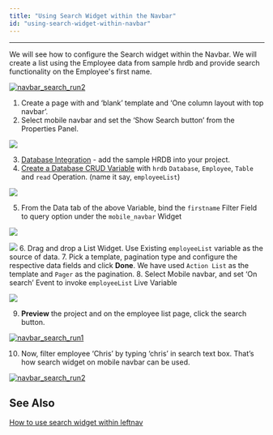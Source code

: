 ```yaml
---
title: "Using Search Widget within the Navbar"
id: "using-search-widget-within-navbar"
---
```

---

We will see how to configure the Search widget within the Navbar. We will create a list using the Employee data from sample hrdb and provide search functionality on the Employee's first name. 

[![navbar_search_run2](/learn/assets/navbar_search_run2.png)](/learn/assets/navbar_search_run2.png)

1. Create a page with and ‘blank’ template and ‘One column layout with top navbar’.
2. Select mobile navbar and set the ‘Show Search button’ from the Properties Panel. 

[![](/learn/assets/navbar_search_props.png)](/learn/assets/navbar_search_props.png)

3. [Database Integration](/learn/app-development/services/database-services/working-with-databases/) - add the sample HRDB into your project.
4. [Create a Database CRUD Variable](/learn/assets/var_sel.png) with `hrdb` `Database`, `Employee`, `Table` and `read` Operation. (name it say, `employeeList`) 

[![](/learn/assets/navbar_search_var.png)](/learn/assets/navbar_search_var.png)

5. From the Data tab of the above Variable, bind the `firstname` Filter Field to query option under the `mobile_navbar` Widget 

[![](/learn/assets/navbar_search_vardata.png)](/learn/assets/navbar_search_vardata.png) 

[![](/learn/assets/navbar_search_varbind.png)](/learn/assets/navbar_search_varbind.png)
6. Drag and drop a List Widget. Use Existing `employeeList` variable as the source of data.
7. Pick a template, pagination type and configure the respective data fields and click **Done**. We have used `Action List` as the template and `Pager` as the pagination.
8. Select Mobile navbar, and set ‘On search’ Event to invoke `employeeList` Live Variable 

[![](/learn/assets/navbar_search_event.png)](/learn/assets/navbar_search_event.png)

9. **Preview** the project and on the employee list page, click the search button. 

[![navbar_search_run1](/learn/assets/navbar_search_run1.png)](/learn/assets/navbar_search_run1.png)

10. Now, filter employee ‘Chris’ by typing ‘chris’ in search text box. That’s how search widget on mobile navbar can be used. 

[![navbar_search_run2](/learn/assets/navbar_search_run2.png)](/learn/assets/navbar_search_run2.png)

## See Also

[How to use search widget within leftnav](/learn/how-tos/using-search-widget-within-navbar/)
